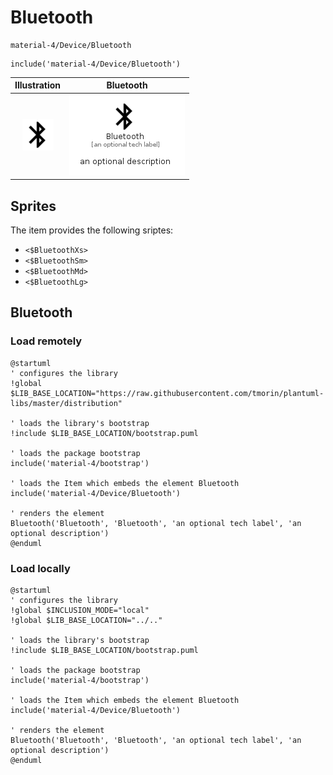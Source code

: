 # Bluetooth


```text
material-4/Device/Bluetooth
```

```text
include('material-4/Device/Bluetooth')
```



| Illustration | Bluetooth |
| :---: | :---: |
| ![illustration for Illustration](../../material-4/Device/Bluetooth.png) | ![illustration for Bluetooth](../../material-4/Device/Bluetooth.Local.png) |



## Sprites
The item provides the following sriptes:

- `<$BluetoothXs>`
- `<$BluetoothSm>`
- `<$BluetoothMd>`
- `<$BluetoothLg>`





## Bluetooth

### Load remotely
```plantuml
@startuml
' configures the library
!global $LIB_BASE_LOCATION="https://raw.githubusercontent.com/tmorin/plantuml-libs/master/distribution"

' loads the library's bootstrap
!include $LIB_BASE_LOCATION/bootstrap.puml

' loads the package bootstrap
include('material-4/bootstrap')

' loads the Item which embeds the element Bluetooth
include('material-4/Device/Bluetooth')

' renders the element
Bluetooth('Bluetooth', 'Bluetooth', 'an optional tech label', 'an optional description')
@enduml
```

### Load locally
```plantuml
@startuml
' configures the library
!global $INCLUSION_MODE="local"
!global $LIB_BASE_LOCATION="../.."

' loads the library's bootstrap
!include $LIB_BASE_LOCATION/bootstrap.puml

' loads the package bootstrap
include('material-4/bootstrap')

' loads the Item which embeds the element Bluetooth
include('material-4/Device/Bluetooth')

' renders the element
Bluetooth('Bluetooth', 'Bluetooth', 'an optional tech label', 'an optional description')
@enduml
```

